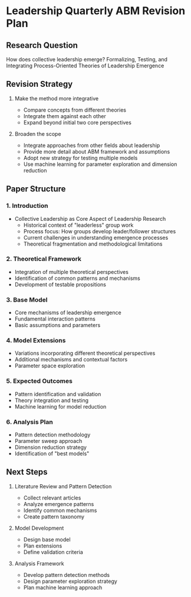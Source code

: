 # Leadership Quarterly ABM Revision Plan

## Research Question
How does collective leadership emerge? Formalizing, Testing, and Integrating Process-Oriented Theories of Leadership Emergence

## Revision Strategy
1. Make the method more integrative
   - Compare concepts from different theories
   - Integrate them against each other
   - Expand beyond initial two core perspectives

2. Broaden the scope
   - Integrate approaches from other fields about leadership
   - Provide more detail about ABM framework and assumptions
   - Adopt new strategy for testing multiple models
   - Use machine learning for parameter exploration and dimension reduction

## Paper Structure

### 1. Introduction
- Collective Leadership as Core Aspect of Leadership Research
  - Historical context of "leaderless" group work
  - Process focus: How groups develop leader/follower structures
  - Current challenges in understanding emergence processes
  - Theoretical fragmentation and methodological limitations

### 2. Theoretical Framework
- Integration of multiple theoretical perspectives
- Identification of common patterns and mechanisms
- Development of testable propositions

### 3. Base Model
- Core mechanisms of leadership emergence
- Fundamental interaction patterns
- Basic assumptions and parameters

### 4. Model Extensions
- Variations incorporating different theoretical perspectives
- Additional mechanisms and contextual factors
- Parameter space exploration

### 5. Expected Outcomes
- Pattern identification and validation
- Theory integration and testing
- Machine learning for model reduction

### 6. Analysis Plan
- Pattern detection methodology
- Parameter sweep approach
- Dimension reduction strategy
- Identification of "best models"

## Next Steps
1. Literature Review and Pattern Detection
   - Collect relevant articles
   - Analyze emergence patterns
   - Identify common mechanisms
   - Create pattern taxonomy

2. Model Development
   - Design base model
   - Plan extensions
   - Define validation criteria

3. Analysis Framework
   - Develop pattern detection methods
   - Design parameter exploration strategy
   - Plan machine learning approach 